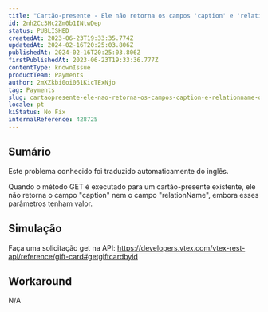 ```yaml
---
title: "Cartão-presente - Ele não retorna os campos 'caption' e 'relationName' quando fazemos uma solicitação get."
id: 2nh2Cc3Hc2Zm0b1INtwDep
status: PUBLISHED
createdAt: 2023-06-23T19:33:35.774Z
updatedAt: 2024-02-16T20:25:03.806Z
publishedAt: 2024-02-16T20:25:03.806Z
firstPublishedAt: 2023-06-23T19:33:36.777Z
contentType: knownIssue
productTeam: Payments
author: 2mXZkbi0oi061KicTExNjo
tag: Payments
slug: cartaopresente-ele-nao-retorna-os-campos-caption-e-relationname-quando-fazemos-uma-solicitacao-get
locale: pt
kiStatus: No Fix
internalReference: 428725
---
```


## Sumário

<div class="alert alert-info">
  <p>Este problema conhecido foi traduzido automaticamente do inglês.</p>
</div>


Quando o método GET é executado para um cartão-presente existente, ele não retorna o campo "caption" nem o campo "relationName", embora esses parâmetros tenham valor.

## Simulação


Faça uma solicitação get na API: https://developers.vtex.com/vtex-rest-api/reference/gift-card#getgiftcardbyid



## Workaround


N/A





